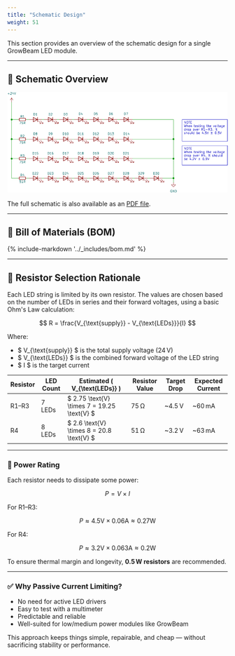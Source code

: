 ```yaml
---
title: "Schematic Design"
weight: 51
---
```


This section provides an overview of the schematic design for a single GrowBeam LED module.

---

## 📐 Schematic Overview

![Schematic](../assets/schematic.svg)

The full schematic is also available as an [PDF file](https://github.com/eiaro/growbeam/blob/main/hardware/exports/schematic.pdf).

---

## 🧾 Bill of Materials (BOM)

{% 
    include-markdown '../_includes/bom.md' 
%}

---

## 📏 Resistor Selection Rationale

Each LED string is limited by its own resistor. The values are chosen based on the number of LEDs in series and their forward voltages, using a basic Ohm's Law calculation:

$$
R = \frac{V_{\text{supply}} - V_{\text{LEDs}}}{I}
$$

Where:
- $ V_{\text{supply}} $ is the total supply voltage (24 V)
- $ V_{\text{LEDs}} $ is the combined forward voltage of the LED string
- $ I $ is the target current

| Resistor | LED Count | Estimated \( V_{\text{LEDs}} \) | Resistor Value | Target Drop | Expected Current |
|----------|-----------|-------------------------------|----------------|-------------|------------------|
| R1–R3    | 7 LEDs    | $ 2.75 \text{V} \times 7 = 19.25 \text{V} $ | 75 Ω         | ~4.5 V      | ~60 mA           |
| R4       | 8 LEDs    | $ 2.6 \text{V} \times 8 = 20.8 \text{V} $  | 51 Ω         | ~3.2 V      | ~63 mA           |

---

### 🔧 Power Rating

Each resistor needs to dissipate some power:

$$
P = V \times I
$$

For R1–R3:

$$
P \approx 4.5 \text{V} \times 0.06 \text{A} \approx 0.27 \text{W}
$$

For R4:

$$
P \approx 3.2 \text{V} \times 0.063 \text{A} \approx 0.2 \text{W}
$$

To ensure thermal margin and longevity, **0.5 W resistors** are recommended.

---

### ✅ Why Passive Current Limiting?

- No need for active LED drivers
- Easy to test with a multimeter
- Predictable and reliable
- Well-suited for low/medium power modules like GrowBeam

This approach keeps things simple, repairable, and cheap — without sacrificing stability or performance.
